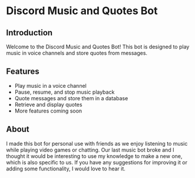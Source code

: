 # Discord Music and Quotes Bot

## Introduction

Welcome to the Discord Music and Quotes Bot! This bot is designed to play music in voice channels and store quotes from messages.

## Features

- Play music in a voice channel
- Pause, resume, and stop music playback
- Quote messages and store them in a database
- Retrieve and display quotes
- More features coming soon

## About

I made this bot for personal use with friends as we enjoy listening to music while playing video games or chatting. Our last music bot broke and I thought it would be interesting to use my knowledge to make a new one, which is also specific to us. If you have any suggestions for improving it or adding some functionality, I would love to hear it.
